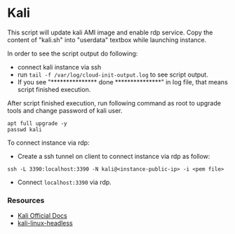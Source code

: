 # Kali

This script will update kali AMI image and enable rdp service.
Copy the content of "kali.sh" into "userdata" textbox while launching instance.

In order to see the script output do following:
- connect kali instance via ssh
- run ``tail -f /var/log/cloud-init-output.log`` to see script output.
- If you see "*************** done ***************" in log file, that means script finished execution.

After script finished execution, run following command as root to upgrade tools and change password of kali user.
```
apt full upgrade -y
passwd kali
```

To connect instance via rdp:
- Create a ssh tunnel on client to connect instance via rdp as follow:
```
ssh -L 3390:localhost:3390 -N kali@<instance-public-ip> -i <pem file> 
```
- Connect ``localhost:3390`` via rdp.

### Resources
- <a href="https://www.kali.org/docs/cloud/aws/">Kali Official Docs</a>
- <a href="https://www.kali.org/tools/kali-meta/#kali-linux-headless">kali-linux-headless</a>

